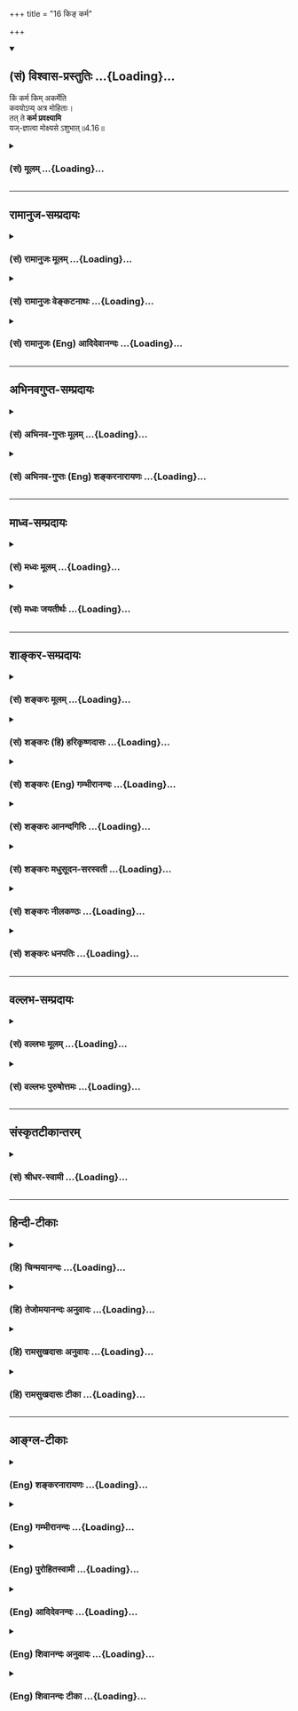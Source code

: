 +++
title = "16 किङ् कर्म"

+++
<div class="js_include" newlevelforh1="2" title="(सं) विश्वास-प्रस्तुतिः" unfilled url="/purANam_vaiShNavam/mahAbhAratam/06-bhIShma-parva/03-bhagavad-gItA-parva/saMskRtam/vishvAsa-prastutiH/04_jnAna-yogaH_brahmArp/16_ki~N_karma.md">
<details open><summary><h2>(सं) विश्वास-प्रस्तुतिः ...{Loading}...</h2></summary>

किं कर्म किम् अकर्मेति  
कवयोऽप्य् अत्र मोहिताः।  
तत् ते **कर्म प्रवक्ष्यामि**  
यज्-ज्ञात्वा मोक्ष्यसे ऽशुभात्॥4.16॥
</details>
</div>
<div class="js_include collapsed" newlevelforh1="3" title="(सं) मूलम्" unfilled url="/purANam_vaiShNavam/mahAbhAratam/06-bhIShma-parva/03-bhagavad-gItA-parva/saMskRtam/mUlam/04_jnAna-yogaH_brahmArp/16_ki~N_karma.md">
<details><summary><h3>(सं) मूलम् ...{Loading}...</h3></summary>

किं कर्म किमकर्मेति कवयोऽप्यत्र मोहिताः।  
तत्ते कर्म प्रवक्ष्यामि यज्ज्ञात्वा मोक्ष्यसेऽशुभात्।।4.16।।
</details>
</div>


_________________
## रामानुज-सम्प्रदायः
<div class="js_include collapsed" newlevelforh1="3" title="(सं) रामानुजः मूलम्" unfilled url="/purANam_vaiShNavam/mahAbhAratam/06-bhIShma-parva/03-bhagavad-gItA-parva/saMskRtam/rAmAnujaH/mUlam/04_jnAna-yogaH_brahmArp/16_ki~N_karma.md">
<details><summary><h3>(सं) रामानुजः मूलम् ...{Loading}...</h3></summary>

।।4.16।। मुमुक्षुणा अनुष्ठेयं **कर्म किं**स्वरूपम् **अकर्म** च **किम्**
फलाभिसन्धिरहितं भगवदाराधनरूपं कर्म अकर्म इति कर्तुः आत्मनो
याथात्म्यज्ञानम् उच्यते। अनुष्ठेयं कर्म तदन्तर्गतं ज्ञानं च किंस्वरूपम्
इति उभयत्र **कवयः** विद्वांसः **अपि मोहिताः** यथार्थतया न जानन्ति। एवम्
अन्तर्गतज्ञानं यत् **कर्म तत् ते प्रवक्ष्यामि यद्** **ज्ञात्वा**
अनुष्ठाय **अशुभात्** संसारबन्धात् **मोक्ष्यसे।** कर्तव्यकर्मज्ञानं हि
अनुष्ठानफलम्। कुतः अस्य दुर्ज्ञानता इति अत्र आह

</details>
</div>
<div class="js_include collapsed" newlevelforh1="3" title="(सं) रामानुजः वेङ्कटनाथः" unfilled url="/purANam_vaiShNavam/mahAbhAratam/06-bhIShma-parva/03-bhagavad-gItA-parva/saMskRtam/rAmAnujaH/venkaTanAthaH/04_jnAna-yogaH_brahmArp/16_ki~N_karma.md">
<details><summary><h3>(सं) रामानुजः वेङ्कटनाथः ...{Loading}...</h3></summary>

  
  
।।4.16।। किं कर्म इति श्लोके कर्माकर्मशब्दाभ्यां पृथक् ज्ञातव्यभ्रमः
स्यादिति तद्व्युदासायाह वक्ष्यमाणस्य कर्मण इति। कर्मण्यकर्म यः पश्येत्
4।18 इत्यादिना कर्माकर्मणोर्द्वयोरप्येककर्मयोगांशत्वं हि वक्ष्यते।
अत्रापि श्लोकेतत्ते कर्म प्रवक्ष्यामि इति उच्यत
इत्यभिप्रेत्यवक्ष्यमाणस्य कर्मण इत्युक्तम्।
दुर्विज्ञानत्वज्ञापनायाहमुमुक्षुणाऽनुष्ठेयमिति। अकर्मेति
कर्माभावादिव्युदासायाहआत्मनो याथात्म्यज्ञानमिति।
अनुष्ठानोपयोगित्वज्ञापनायकर्तुरित्युक्तम्। कवयः क्रान्तदर्शिनः इति
प्रसिद्ध्याऽर्थान्तरप्रसिद्धेरत्रानुपयोगाच्चविद्वांस इत्युक्तम्। मोहिताः
इत्यत्राज्ञानं अयथाज्ञानं च विवक्षितम् तदुभयसङ्ग्रहायाहयथावन्न
जानन्तीति। मोहिताः विप्रकीर्णैः शास्त्रैरिति शेषः। किं कर्म किमकर्म इति
द्वयोः प्रकृतत्वेऽपिकर्म प्रवक्ष्यामिकुरु कर्मैवगहना कर्मणो गतिः 4।17
इति पूर्वापरपरामर्शेन कर्मणः प्राधान्यमकर्मणस्तद्विशेषणत्वं च
विवक्षितमित्यभिप्रायेण तच्छब्दाभिप्रेतं वैशिष्ट्यं व्यनक्ति
एवमन्तर्गतज्ञानमिति। संसाराबन्धादिपरमप्रयोजनविवक्षयोक्तंज्ञात्वा
मोक्ष्यस इति। एतावति निर्दिष्टे अनुष्ठायेति कुतो लब्धम्
इत्यत्राहकर्तव्यकर्मज्ञानमिति। अत्रज्ञात्वा इतिपदमजहल्लक्षणया
कर्मज्ञानानुष्ठाने अपि गृह्नाति। कुरु कर्मैव तस्मात्त्वम् 4।15 इति
ह्यनन्तरमेवोक्तम् अन्यथा कर्मानुष्ठानविधिनैरर्थक्यं च स्यादिति भावः।  
  

</details>
</div>
<div class="js_include collapsed" newlevelforh1="3" title="(सं) रामानुजः (Eng) आदिदेवानन्दः" unfilled url="/purANam_vaiShNavam/mahAbhAratam/06-bhIShma-parva/03-bhagavad-gItA-parva/saMskRtam/rAmAnujaH/english/AdidevAnandaH/04_jnAna-yogaH_brahmArp/16_ki~N_karma.md">
<details><summary><h3>(सं) रामानुजः (Eng) आदिदेवानन्दः ...{Loading}...</h3></summary>

4.16 What is the form of the action which should be done by an aspirant
for liberation; And what is non-action; Knowledge about the true nature
of the acting self, is spoken of as non-action. The wise, even the
learned scholars, are puzzled, i.e., do not truly know, both these - the
proper form of the actions to be performed and the proper form of
knowledge included in it. I shall teach you that action which includes
knowledge within itself. Knowing, i.e., following it, you will be
released from evil, i.e., from the bondage of Samsara. Knowledge about
the work to be performed results in its performance. Why is it so
difficult to know this Karma; Sri Krsna replies:

</details>
</div>


_________________
## अभिनवगुप्त-सम्प्रदायः
<div class="js_include collapsed" newlevelforh1="3" title="(सं) अभिनव-गुप्तः मूलम्" unfilled url="/purANam_vaiShNavam/mahAbhAratam/06-bhIShma-parva/03-bhagavad-gItA-parva/saMskRtam/abhinava-guptaH/mUlam/04_jnAna-yogaH_brahmArp/16_ki~N_karma.md">
<details><summary><h3>(सं) अभिनव-गुप्तः मूलम् ...{Loading}...</h3></summary>

।।4.16 4.17।। अथ उच्यतेऽकरणादेव सिद्धिरिति तन्न। यतः किं कर्म इति। कर्मणो
ह्यपि इति। कर्माकर्मणोर्विभागः दुष्परिज्ञानः। तथा च विहिते कर्मण्यपि +++(S
N तथा च ( N omit च)+++ कर्मण्यपि ( णोऽपि) मध्ये दुष्टं कर्मास्ति
अग्निष्टोमे इव पशुवधः। विरुद्धेऽपि च कर्मणि शुभमस्ति कर्म। तथाहि +++(N यथा
instead of तथा हि)+++ हिंस्रप्राणिवधे प्रजोपतापाभावः। अकरणेऽपि च शुभाशुभं
कर्म अस्ति वाङ्मनसकृतानां कर्मणामवश्यं भावात् +++(S श्यभावित्वात् K ( n)+++
वित्वादिति) तेषां ज्ञानमन्तरेण दुष्परिहरत्वात्। अतः कुशलैरपि गहनत्वात्
कर्म न ज्ञायते अनेन +++(S तेन)+++ शुभकर्मणा शुभमस्माकं भविष्यति अनेन च
कर्मणामनारंभेण मोक्षो न (नो) भविष्यति इति। तस्माद्वक्ष्यमाणो
विज्ञानवह्निरेव अवश्यं सकलशुभाशुभकर्मेन्धनप्लोषसमर्थः शरणत्वेनान्वेष्य
इति भगवतोऽभिप्रायः।

</details>
</div>
<div class="js_include collapsed" newlevelforh1="3" title="(सं) अभिनव-गुप्तः (Eng) शङ्करनारायणः" unfilled url="/purANam_vaiShNavam/mahAbhAratam/06-bhIShma-parva/03-bhagavad-gItA-parva/saMskRtam/abhinava-guptaH/english/shankaranArAyaNaH/04_jnAna-yogaH_brahmArp/16_ki~N_karma.md">
<details><summary><h3>(सं) अभिनव-गुप्तः (Eng) शङ्करनारायणः ...{Loading}...</h3></summary>

4.16 See Comment under 4.17

</details>
</div>


_________________
## माध्व-सम्प्रदायः
<div class="js_include collapsed" newlevelforh1="3" title="(सं) मध्वः मूलम्" unfilled url="/purANam_vaiShNavam/mahAbhAratam/06-bhIShma-parva/03-bhagavad-gItA-parva/saMskRtam/madhvaH/mUlam/04_jnAna-yogaH_brahmArp/16_ki~N_karma.md">
<details><summary><h3>(सं) मध्वः मूलम् ...{Loading}...</h3></summary>

।।4.16।। कर्म कुरु इत्युक्तम् तस्य कर्मणो दुर्विज्ञेयत्वमाह सम्यग्वक्तुम्
किं कर्म किमकर्मेति।

</details>
</div>
<div class="js_include collapsed" newlevelforh1="3" title="(सं) मध्वः जयतीर्थः" unfilled url="/purANam_vaiShNavam/mahAbhAratam/06-bhIShma-parva/03-bhagavad-gItA-parva/saMskRtam/madhvaH/jayatIrthaH/04_jnAna-yogaH_brahmArp/16_ki~N_karma.md">
<details><summary><h3>(सं) मध्वः जयतीर्थः ...{Loading}...</h3></summary>

।।4.16।। किं कर्म इत्यस्य सङ्गतिर्न प्रतीयतेऽत आह **कर्मे**ति। तस्य
कर्तव्यतयोक्तस्य। किमर्थम् सम्यग्वक्तुम्। एतदेव सम्यग्वचनम्
यज्जिज्ञासितकथनम् जिज्ञासा च दुर्विज्ञेयत्वोक्तौ भवतीति भावः। अत एव
प्रकर्षेण **वक्ष्यामी**त्याह। ननूत्तरश्लोकेविकर्मणोऽपि
गृहीतत्वादिहाप्यकर्मशब्दस्तदुपलक्षणार्थ इति स्थिते कर्मादीनामिति
वक्तव्यंकर्मणः इति कथम् अनुष्ठेयत्वात्। अकर्मादिकं हेयतया ज्ञेयम्। अत
एवतत्ते कर्म प्रवक्ष्यामि इत्याह। तत्राप्यकर्मादेरुपलक्षणात्।

</details>
</div>


_________________
## शाङ्कर-सम्प्रदायः
<div class="js_include collapsed" newlevelforh1="3" title="(सं) शङ्करः मूलम्" unfilled url="/purANam_vaiShNavam/mahAbhAratam/06-bhIShma-parva/03-bhagavad-gItA-parva/saMskRtam/shankaraH/mUlam/04_jnAna-yogaH_brahmArp/16_ki~N_karma.md">
<details><summary><h3>(सं) शङ्करः मूलम् ...{Loading}...</h3></summary>

।।4.16।। **किं कर्म किं** च **अकर्म इति कवयः** मेधाविनः **अपि अत्र**
अस्मिन् कर्मादिविषये **मोहिताः** मोहं गताः। तत् अतः **ते** तुभ्यम् अहं
**कर्म** अकर्म च **प्रवक्ष्यामि यत् ज्ञात्वा** विदित्वा कर्मादि
**मोक्ष्यसे अशुभात्** संसारात्।। न चैतत्त्वया मन्तव्यम् कर्म नाम
देहादिचेष्टा लोकप्रसिद्धम् अकर्म नाम तदक्रिया तूष्णीमासनम् किं तत्र
बोद्धव्यम् इति। कस्मात् उच्यते

</details>
</div>
<div class="js_include collapsed" newlevelforh1="3" title="(सं) शङ्करः (हि) हरिकृष्णदासः" unfilled url="/purANam_vaiShNavam/mahAbhAratam/06-bhIShma-parva/03-bhagavad-gItA-parva/saMskRtam/shankaraH/hindI/harikRShNadAsaH/04_jnAna-yogaH_brahmArp/16_ki~N_karma.md">
<details><summary><h3>(सं) शङ्करः (हि) हरिकृष्णदासः ...{Loading}...</h3></summary>

।।4.16।। यदि कर्म ही कर्तव्य है तो मैं आपकी आज्ञासे ही करनेको तैयार हूँ
फिर पूर्वैः पूर्वतरं कृतम् विशेषण देनेकी क्या आवश्यकता है इसपर कहते हैं
कि कर्मके विषयमें बड़ी भारी विषमता है अर्थात् कर्मका विषय बड़ा गहन है।
सो किस प्रकार कर्म क्या है और अकर्म क्या है इस कर्मादिके विषयमें
बड़ेबड़े बुद्धिमान् भी मोहित हो चुके हैं इसलिये मैं तुझे वह कर्म और
अकर्म बतलाऊँगा जिस कर्मादिको जानकर तू अशुभसे यानी संसारसे मुक्त हो
जायगा।

</details>
</div>
<div class="js_include collapsed" newlevelforh1="3" title="(सं) शङ्करः (Eng) गम्भीरानन्दः" unfilled url="/purANam_vaiShNavam/mahAbhAratam/06-bhIShma-parva/03-bhagavad-gItA-parva/saMskRtam/shankaraH/english/gambhIrAnandaH/04_jnAna-yogaH_brahmArp/16_ki~N_karma.md">
<details><summary><h3>(सं) शङ्करः (Eng) गम्भीरानन्दः ...{Loading}...</h3></summary>

4.16 Kavayah api, even the intelligent; mohitah, are confounded in this
subject of action etc.; iti atra, as to; kim karma, what is action; and
kim akarma, what is inaction. Therefore, pravaksyami, I shall tell; te,
you; of karma, action; akarma ca, as also of inaction; jnatva, by
knowing; yat, which-action etc.; moksyase, you will become free:
asubhat, from evil, from transmigration. 'And you should not think thus:
What is called karma is the movement of the body etc. as are well-known
in the world; and akarma, inaction, is not doing those, (i.e.) sitting
ietly. What is there to understand (further) in that regard;' 'Why;' The
answer is:

</details>
</div>
<div class="js_include collapsed" newlevelforh1="3" title="(सं) शङ्करः आनन्दगिरिः" unfilled url="/purANam_vaiShNavam/mahAbhAratam/06-bhIShma-parva/03-bhagavad-gItA-parva/saMskRtam/shankaraH/AnandagiriH/04_jnAna-yogaH_brahmArp/16_ki~N_karma.md">
<details><summary><h3>(सं) शङ्करः आनन्दगिरिः ...{Loading}...</h3></summary>

।।4.16।। कर्मविशेषणमाक्षिपति **तत्रेति।** मनुष्यलोकः सप्तम्यर्थः। कर्मणि
महतो वैषम्यस्य विद्यमानत्वात्तस्य पूर्वैरनुष्ठितत्वेन पूर्वतरत्वेन च
विशेषितत्वे तस्मिन्प्रवृत्तिस्तव सुकरेति युक्तं विशेषणमिति परिहरति
**उच्यत** **इति।** कर्मणि देहादिचेष्टारूपे लोकप्रसिद्धे नास्ति
वैषम्यमिति शङ्कते **कथमिति।** विज्ञानवतामपि कर्मादिविषये व्यामोहोपपत्तेः
सुतरामेव तव तद्विषये व्यामोहसंभवात्तदपोहार्थमाप्तवाक्यापेक्षणादस्ति
कर्मणि वैषम्यमित्युत्तरमाह **किं कर्मेति।** तत्ते
कर्मेत्यत्राकारानुबन्धेनापि पदं छेत्तव्यम्। कर्मादिप्रवचनस्य प्रयोजनमाह
**यज्ज्ञात्वेति।** तत्कर्माकर्म चेति संबन्धः। अतो मेधाविनामपि यथोक्ते
विषये व्यामोहस्य सत्त्वादित्यर्थः। कर्मणोऽकर्मणश्च
प्रसिद्धत्वात्तद्विषये न किंचिद्बोद्धव्यमिति चोद्यमनूद्य निरस्यति
**नचेति।**

</details>
</div>
<div class="js_include collapsed" newlevelforh1="3" title="(सं) शङ्करः मधुसूदन-सरस्वती" unfilled url="/purANam_vaiShNavam/mahAbhAratam/06-bhIShma-parva/03-bhagavad-gItA-parva/saMskRtam/shankaraH/madhusUdana-sarasvatI/04_jnAna-yogaH_brahmArp/16_ki~N_karma.md">
<details><summary><h3>(सं) शङ्करः मधुसूदन-सरस्वती ...{Loading}...</h3></summary>

।।4.16।। ननु कर्मविषये किं कश्चित्संशयोऽप्यस्ति येन पूर्वैः पूर्वतरं
कृतमित्यतिनिर्बध्नासि अस्त्येवेत्याह नौस्थस्य निष्क्रियेष्वपि
तटस्थवृक्षेषु गमनभ्रमदर्शनात् तथाऽदूराच्चक्षुःसंनिकृष्टेषु गच्छत्स्वपि
पुरुषेष्वगमनभ्रमदर्शनात् परमार्थतः किं कर्म किंवा परमार्थतोऽकर्मेति कवयो
मेधाविनाऽप्यत्रास्मिन्विषये मोहिताः मोहं निर्णयासामर्थ्यं प्राप्ताः।
अत्यन्तदुर्निरूपत्वादित्यर्थः। तत्तस्मात्ते तुभ्यमहं कर्म अकारप्रश्लेषेण
छेदादकर्म च प्रवक्ष्यामि प्रकर्षेण संदेहोच्छेदेन वक्ष्यामि।
यत्कर्माकर्मस्वरूपं ज्ञात्वा मोक्ष्यसे मुक्तो भविष्यस्यशुभात्संसारात्।

</details>
</div>
<div class="js_include collapsed" newlevelforh1="3" title="(सं) शङ्करः नीलकण्ठः" unfilled url="/purANam_vaiShNavam/mahAbhAratam/06-bhIShma-parva/03-bhagavad-gItA-parva/saMskRtam/shankaraH/nIlakaNThaH/04_jnAna-yogaH_brahmArp/16_ki~N_karma.md">
<details><summary><h3>(सं) शङ्करः नीलकण्ठः ...{Loading}...</h3></summary>

।।4.16।। आवश्यकत्वेऽपि न कर्मणो गतानुगतिकतयानुष्ठानं कर्तव्यं
किंतुज्ञात्वा कर्माणि कुर्वीत इतिवचनात्कर्माश्रितं किंचिद्विशेषं
ज्ञापयितुमुपोद्धातयति **किं कर्मेति।** यतः कर्माकर्मणी कवीनामपि
दुर्निरूपे तत्तस्मात्ते तुभ्यं कर्म अकर्म चाकारप्रश्लेषेण ग्राह्यम्। ते
उभे प्रवक्ष्यामि यत् द्वयं ज्ञात्वाऽशुभात्संसारान्मोक्ष्यसे।

</details>
</div>
<div class="js_include collapsed" newlevelforh1="3" title="(सं) शङ्करः धनपतिः" unfilled url="/purANam_vaiShNavam/mahAbhAratam/06-bhIShma-parva/03-bhagavad-gItA-parva/saMskRtam/shankaraH/dhanapatiH/04_jnAna-yogaH_brahmArp/16_ki~N_karma.md">
<details><summary><h3>(सं) शङ्करः धनपतिः ...{Loading}...</h3></summary>

।।4.16।। ननु कर्म कर्तव्यं चेत्त्वदुत्त्यैवाहमिदं कर्मेति खबुद्य्धा
विचार्य करोमि किं पूर्वैः पूर्वतरं कतमिति विशेषितेनेत्याशङ्क्य कर्मणि
महावैषम्यस्य सत्त्वात् तस्य पूर्वौरत्यादिविशेषितत्वेन तव
प्रवृत्तिस्तस्मिन्सुकरेत्याशयेन कर्मणो दुर्विज्ञेयत्वमाह **किमिति।**
यत्तु तच्च तत्त्वविद्भिः सह विचार्य कर्तव्यं न
लोकपरम्परामात्रेणेत्याहिति तच्चिन्त्यम्। कुरु कर्मैव तस्मात्त्वं पूर्वैः
पूर्वतरं कृतमिति स्वयमतिनिर्बन्धेनोक्त्वा पुनस्तत्रैवानिर्बन्धं वदतः
परमेश्वरस्य पूर्वोपरविरोधापत्तेः। अत्रास्मिन्कर्मादिविषये कवयो
मेधाविनोऽपि मोहं किं कर्म किम कर्मेति संशयं गताः प्राप्ताः। अतस्ते
तुभ्यमहं कर्म अकारप्रश्लेषेणाकर्म च प्रवक्ष्यामि। यत्कर्मादि
ज्ञात्वाऽशुभात्संसारान्मोक्ष्यसे।

</details>
</div>


_________________
## वल्लभ-सम्प्रदायः
<div class="js_include collapsed" newlevelforh1="3" title="(सं) वल्लभः मूलम्" unfilled url="/purANam_vaiShNavam/mahAbhAratam/06-bhIShma-parva/03-bhagavad-gItA-parva/saMskRtam/vallabhaH/mUlam/04_jnAna-yogaH_brahmArp/16_ki~N_karma.md">
<details><summary><h3>(सं) वल्लभः मूलम् ...{Loading}...</h3></summary>

।।4.16।। तदिदं विचार्यैव कर्त्तव्यं न लोकपरम्परामात्रत इत्यत आह किं कर्म
किमकर्मेति। किं विहितमुक्तं किञ्चाऽविहितं अत्र कवयोऽपि मोहिताः तदहं
सुबोधतया वक्ष्यामि यत्कर्म ज्ञात्वा तृतीयाद्विकर्मणोऽशुभाद्विमुक्तो
भविष्यसि।

</details>
</div>
<div class="js_include collapsed" newlevelforh1="3" title="(सं) वल्लभः पुरुषोत्तमः" unfilled url="/purANam_vaiShNavam/mahAbhAratam/06-bhIShma-parva/03-bhagavad-gItA-parva/saMskRtam/vallabhaH/puruShottamaH/04_jnAna-yogaH_brahmArp/16_ki~N_karma.md">
<details><summary><h3>(सं) वल्लभः पुरुषोत्तमः ...{Loading}...</h3></summary>

  
  
।।4.16।। ननु लौकिकफलसाधकं कर्मरूपमेवेति चेत्तत्राह किं कर्मेति। किं कर्म
कीदृशं कर्म कर्तव्यम् अकर्म किम् अकर्म कीदृशं अकर्तव्यम् इत्यत्र
एतज्ज्ञाने कवयोऽपि शब्दार्थज्ञातारोऽपि मोहिता मोहं भ्रमं प्राप्ताः।
तत्तस्मात्कारणात्ते कर्म कर्तव्यं प्रवक्ष्यामि प्रकर्षेण
सन्देहाभावपूर्वकं कथयामीत्यर्थः। यत्कर्म ज्ञात्वा अशुभादकर्मणो
लौकिकफलसाधकात् मोक्ष्यसे मुक्तो भविष्यसि।  
  

</details>
</div>


_________________
## संस्कृतटीकान्तरम्
<div class="js_include collapsed" newlevelforh1="3" title="(सं) श्रीधर-स्वामी" unfilled url="/purANam_vaiShNavam/mahAbhAratam/06-bhIShma-parva/03-bhagavad-gItA-parva/saMskRtam/shrIdhara-svAmI/04_jnAna-yogaH_brahmArp/16_ki~N_karma.md">
<details><summary><h3>(सं) श्रीधर-स्वामी ...{Loading}...</h3></summary>

।।4.16।। तच्च तत्त्वविद्भिः सह विचार्य कर्तव्यं न लोकपरम्परामात्रेणेत्याह
**किं कर्मेति।** किं कर्म कीदृशं कर्मकरणम् किमकर्म कीदृशं
कर्माकरणमित्येतस्मिन्नर्थे विवेकिनोऽपि मोहिताः अतो यज्ज्ञात्वानुष्ठाय
अशुभात्संसारान्ममोक्ष्यसे मुक्तो भविष्यसि तत्कर्माकर्म च तुभ्यमहं
प्रवक्ष्यामि श्रृणु।

</details>
</div>


_________________
## हिन्दी-टीकाः
<div class="js_include collapsed" newlevelforh1="3" title="(हि) चिन्मयानन्दः" unfilled url="/purANam_vaiShNavam/mahAbhAratam/06-bhIShma-parva/03-bhagavad-gItA-parva/hindI/chinmayAnandaH/04_jnAna-yogaH_brahmArp/16_ki~N_karma.md">
<details><summary><h3>(हि) चिन्मयानन्दः ...{Loading}...</h3></summary>

।।4.16।। सामान्य दृष्टि से हम किसी भी प्रकार की शारीरिक क्रिया को कर्म
और वैसी क्रिया के अभाव को अकर्म समझते है। दैनिक जीवन के कार्यकलापों के
सन्दर्भ में यह परिभाषा योग्य ही है। परन्तु दर्शनशास्त्र के दृष्टिकोण से
कर्म और अकर्म के लक्षण भिन्न है। आत्मविकास की दृष्टि से कर्म का तात्पर्य
केवल उसका स्थूल रूप जो शरीर द्वारा व्यक्त होता है नहीं समझना चाहिये
किन्तु उसके साथ ही उसी कर्म के पीछे जो सूक्ष्म उद्देश्य है उसे भी ध्यान
में रखना आवश्यक है। कर्म अपने आप में न अच्छा होता है और न बुरा। कर्म के
उद्देश्य से कर्म का स्वरूप निश्चित किया जाता है। जैसे किसी फल की
सुन्दरता से ही हम नहीं कह सकते कि वह खाने योग्य है अथवा नहीं क्योंकि वह
तो उस फल में निहित तत्त्वों पर निर्भर करता है। उसी प्रकार अत्यन्त
श्रेष्ठ प्रतीत होने वाले कर्म भी अपराधपूर्ण हो सकते हैं यदि उनका
उद्देश्य निम्नस्तरीय और पापपूर्ण हो। इसलिये यहाँ कहा गया है कि कर्मअकर्म
का विवेक करने में कवि लोग भी मोहित होते हैं। आजकल कविता लिखने वाले
व्यक्ति को ही कवि कहा जाता है किन्तु पूर्व काल में उपनिषदों के मन्त्र
द्रष्टा ऋषियों के लिये अथवा बुद्धिमान् पुरुषों के लिये यह शब्द प्रयुक्त
होता था। प्रेरणा प्राप्त कोई भी पुरुष जो श्रेष्ठ सत्य को उद्घाटित करता
था सिद्धकवि कहा जाता था। कर्मअकर्म की कठिन समस्या की ओर संकेत करके
श्रीकृष्ण अर्जुन को आश्वासन देते हैं कि वे उसे कर्मअकर्म का तत्त्व
समझायेंगे जिसे जानकर मनुष्य स्वयं को सांसारिक बन्धनों से मुक्त कर सकता
है। यह सर्वविदित है कि कोई भी क्रिया कर्म है और क्रिया का अभाव शान्त
बैठना अकर्म है। इसके विषय में और अधिक जानने योग्य क्या बात है इस पर कहते
हैं

</details>
</div>
<div class="js_include collapsed" newlevelforh1="3" title="(हि) तेजोमयानन्दः अनुवादः" unfilled url="/purANam_vaiShNavam/mahAbhAratam/06-bhIShma-parva/03-bhagavad-gItA-parva/hindI/tejomayAnandaH/anuvAdaH/04_jnAna-yogaH_brahmArp/16_ki~N_karma.md">
<details><summary><h3>(हि) तेजोमयानन्दः अनुवादः ...{Loading}...</h3></summary>

।।4.16।। कर्म क्या है और अकर्म क्या है; इस विषय में बुद्धिमान पुरुष भी
भ्रमित हो जाते हैं। इसलिये मैं तुम्हें कर्म कहूँगा, (अर्थात् कर्म और
अकर्म का स्वरूप समझाऊँगा) जिसको जानकर तुम अशुभ (संसार बन्धन) से मुक्त हो
जाओगे।।

</details>
</div>
<div class="js_include collapsed" newlevelforh1="3" title="(हि) रामसुखदासः अनुवादः" unfilled url="/purANam_vaiShNavam/mahAbhAratam/06-bhIShma-parva/03-bhagavad-gItA-parva/hindI/rAmasukhadAsaH/anuvAdaH/04_jnAna-yogaH_brahmArp/16_ki~N_karma.md">
<details><summary><h3>(हि) रामसुखदासः अनुवादः ...{Loading}...</h3></summary>

।।4.16।। कर्म क्या है और अकर्म क्या है -- इस प्रकार इस विषयमें विद्वान्
भी मोहित हो जाते हैं। अतः वह कर्म-तत्त्व मैं तुम्हें भलीभाँति कहूँगा,
जिसको जानकर तू अशुभ- (संसार-बन्धन-) से मुक्त हो जायगा।

</details>
</div>
<div class="js_include collapsed" newlevelforh1="3" title="(हि) रामसुखदासः टीका" unfilled url="/purANam_vaiShNavam/mahAbhAratam/06-bhIShma-parva/03-bhagavad-gItA-parva/hindI/rAmasukhadAsaH/TIkA/04_jnAna-yogaH_brahmArp/16_ki~N_karma.md">
<details><summary><h3>(हि) रामसुखदासः टीका ...{Loading}...</h3></summary>

4.16।।***व्याख्या--*'किं कर्म'--**साधारणतः मनुष्य शरीर और इन्द्रियोंकी
क्रियाओँको ही कर्म मान लेते हैं तथा शरीर और इन्द्रियोंकी क्रियाएँ बंद
होनेको अकर्म मान लेते हैं। परन्तु भगवान्ने शरीर वाणी और मनके द्वारा
होनेवाली मात्र क्रियाओँको कर्म माना है--**'शरीरवाङ्मनोभिर्यत्कर्म
प्रारभते नरः'** (गीता 18। 15)। भावके अनुसार ही कर्मकी संज्ञा होती है। भाव
बदलनेपर कर्मकी संज्ञा भी बदल जाती है। जैसे कर्म स्वरूपसे सात्त्विक दीखता
हुआ भी यदि कर्ताका भाव राजस या तामस होता है तो वह कर्म भी राजस या तामस
हो जाता है। जैसे कोई देवीकी उपासनारूप कर्म कर रहा है जो स्वरूपसे
सात्त्विक है। परन्तु यदि कर्ता उसे किसी कामनाकी सिद्धिके लिये करता है तो
वह कर्म राजस हो जाता है और किसीका नाश करनेके लिये करता है तो वही कर्म
तामस हो जाता है। इस प्रकार यदि कर्तामें फलेच्छा ममता और आसक्ति नहीं है
तो उसके द्वारा किये गये कर्म अकर्म हो जाते हैं अर्थात् फलमें बाँधनेवाले
नहीं होते। तात्पर्य यह है कि केवल बाहरी क्रिया करने अथवा न करनेसे कर्मके
वास्तविक स्वरूपका ज्ञान नहीं होता। इस विषयमें शास्त्रोंको जाननेवाले
बड़ेबड़े विद्वान् भी मोहित हो जाते हैं अर्थात् कर्मके तत्त्वका यथार्थ
निर्णय नहीं कर पाते। जिस क्रियाको वे कर्म मानते हैं वह कर्म भी हो सकता
है अकर्म भी हो सकता है और विकर्म भी हो सकता है। कारण कि कर्ताके भावके
अनुसार कर्मका स्वरूप बदल जाता है। इसलिये भगवान् मानो यह कहते हैं कि
वास्तविक कर्म क्या है वह क्यों बाँधता है कैसे बाँधता है इससे किस तरह
मुक्त हो सकते हैं इन सबका मैं विवेचन करूँगा जिसको जानकर उस रीतिसे कर्म
करनेपर वे बाँधनेवाले न हो सकेंगे। यदि मनुष्यमें ममता आसक्ति और फलेच्छा है
तो कर्म न करते हुए भी वास्तवमें कर्म ही हो रहा है अर्थात् कर्मोंसे
लिप्तता है। परन्तु यदि ममता आसक्ति और फलेच्छा नहीं है तो कर्म करते हुए
भी कर्म नहीं हो रहा है अर्थात् कर्मोंसे निर्लिप्तता है। तात्पर्य यह है
कि यदि कर्ता निर्लिप्त है तो कर्म करना अथवा न करना दोनों ही अकर्म हैं और
यदि कर्ता लिप्त है तो कर्म करना अथवा न करना दोनों ही कर्म हैं
औरबाँधनेवाले हैं।

</details>
</div>


_________________
## आङ्ग्ल-टीकाः
<div class="js_include collapsed" newlevelforh1="3" title="(Eng) शङ्करनारायणः" unfilled url="/purANam_vaiShNavam/mahAbhAratam/06-bhIShma-parva/03-bhagavad-gItA-parva/english/shankaranArAyaNaH/04_jnAna-yogaH_brahmArp/16_ki~N_karma.md">
<details><summary><h3>(Eng) शङ्करनारायणः ...{Loading}...</h3></summary>

4.16. Even the wise are perplexed about what is action and what is
non-action; I shall preperly teach you the action, by knowing which you
shall be freed from evil.

</details>
</div>
<div class="js_include collapsed" newlevelforh1="3" title="(Eng) गम्भीरानन्दः" unfilled url="/purANam_vaiShNavam/mahAbhAratam/06-bhIShma-parva/03-bhagavad-gItA-parva/english/gambhIrAnandaH/04_jnAna-yogaH_brahmArp/16_ki~N_karma.md">
<details><summary><h3>(Eng) गम्भीरानन्दः ...{Loading}...</h3></summary>

4.16 Even the intelligent are confounded as to what is action and what
is inaction. I shall tell you of that action by knowing which you will
become free from evil.

</details>
</div>
<div class="js_include collapsed" newlevelforh1="3" title="(Eng) पुरोहितस्वामी" unfilled url="/purANam_vaiShNavam/mahAbhAratam/06-bhIShma-parva/03-bhagavad-gItA-parva/english/purohitasvAmI/04_jnAna-yogaH_brahmArp/16_ki~N_karma.md">
<details><summary><h3>(Eng) पुरोहितस्वामी ...{Loading}...</h3></summary>

4.16 What is action and what is inaction; It is a question which has
bewildered the wise. But I will declare unto thee the philosophy of
action, and knowing it, thou shalt be free from evil.

</details>
</div>
<div class="js_include collapsed" newlevelforh1="3" title="(Eng) आदिदेवनन्दः" unfilled url="/purANam_vaiShNavam/mahAbhAratam/06-bhIShma-parva/03-bhagavad-gItA-parva/english/AdidevanandaH/04_jnAna-yogaH_brahmArp/16_ki~N_karma.md">
<details><summary><h3>(Eng) आदिदेवनन्दः ...{Loading}...</h3></summary>

4.16 What is action; What is non-action; Even the wise are puzzled in
respect of these. I shall declare to you that kind of action by knowing
which you will be freed from evil.

</details>
</div>
<div class="js_include collapsed" newlevelforh1="3" title="(Eng) शिवानन्दः अनुवादः" unfilled url="/purANam_vaiShNavam/mahAbhAratam/06-bhIShma-parva/03-bhagavad-gItA-parva/english/shivAnandaH/anuvAdaH/04_jnAna-yogaH_brahmArp/16_ki~N_karma.md">
<details><summary><h3>(Eng) शिवानन्दः अनुवादः ...{Loading}...</h3></summary>

4.16 What is action; What is inaction; As to this even the wise are
confused. Therefore I shall teach thee such action (the nature of action
and inaction) by knowing which thou shalt be liberated from the evil (of
Samsara, the wheel of birth and death).

</details>
</div>
<div class="js_include collapsed" newlevelforh1="3" title="(Eng) शिवानन्दः टीका" unfilled url="/purANam_vaiShNavam/mahAbhAratam/06-bhIShma-parva/03-bhagavad-gItA-parva/english/shivAnandaH/TIkA/04_jnAna-yogaH_brahmArp/16_ki~N_karma.md">
<details><summary><h3>(Eng) शिवानन्दः टीका ...{Loading}...</h3></summary>

4.16 किम् what; कर्म action; किम् what; अकर्म inaction; इति thus; कवयः
wise; अपि also; अत्र in this; मोहिताः (are) deluded; तत् that; ते to
thee; कर्म action; प्रवक्ष्यामि (I) shall teach; यत् which; ज्ञात्वा
having known; मोक्ष्यसे (thou) shalt be liberated; अशुभात् from evil.No
Commentary.

</details>
</div>
